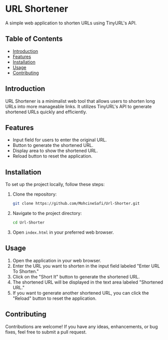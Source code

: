# URL Shortener

A simple web application to shorten URLs using TinyURL's API.

## Table of Contents

- [Introduction](#introduction)
- [Features](#features)
- [Installation](#installation)
- [Usage](#usage)
- [Contributing](#contributing)

## Introduction

URL Shortener is a minimalist web tool that allows users to shorten long URLs into more manageable links. It utilizes TinyURL's API to generate shortened URLs quickly and efficiently.

## Features

- Input field for users to enter the original URL.
- Button to generate the shortened URL.
- Display area to show the shortened URL.
- Reload button to reset the application.

## Installation

To set up the project locally, follow these steps:

1. Clone the repository:

    ```bash
    git clone https://github.com/MohcineSafi/Url-Shorter.git
    ```

2. Navigate to the project directory:

    ```bash
    cd Url-Shorter
    ```

3. Open `index.html` in your preferred web browser.

## Usage

1. Open the application in your web browser.
2. Enter the URL you want to shorten in the input field labeled "Enter URL To Shorten."
3. Click on the "Short It" button to generate the shortened URL.
4. The shortened URL will be displayed in the text area labeled "Shortened URL."
5. If you want to generate another shortened URL, you can click the "Reload" button to reset the application.

## Contributing

Contributions are welcome! If you have any ideas, enhancements, or bug fixes, feel free to submit a pull request.